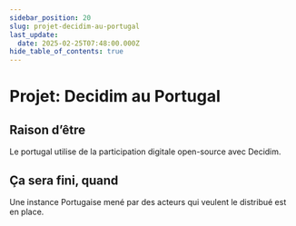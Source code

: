 ```yaml
---
sidebar_position: 20
slug: projet-decidim-au-portugal
last_update:
  date: 2025-02-25T07:48:00.000Z
hide_table_of_contents: true
---
```


# Projet: Decidim au Portugal

## Raison d’être


Le portugal utilise de la participation digitale open-source avec Decidim.


## Ça sera fini, quand


Une instance Portugaise mené par des acteurs qui veulent le distribué est en place.


